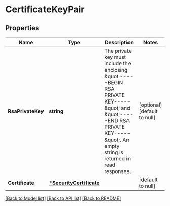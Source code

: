 # CertificateKeyPair

## Properties
Name | Type | Description | Notes
------------ | ------------- | ------------- | -------------
**RsaPrivateKey** | **string** | The private key must include the enclosing \&quot;-----BEGIN RSA PRIVATE KEY-----\&quot; and \&quot;-----END RSA PRIVATE KEY-----\&quot;. An empty string is returned in read responses. | [optional] [default to null]
**Certificate** | [***SecurityCertificate**](SecurityCertificate.md) |  | [default to null]

[[Back to Model list]](../README.md#documentation-for-models) [[Back to API list]](../README.md#documentation-for-api-endpoints) [[Back to README]](../README.md)

